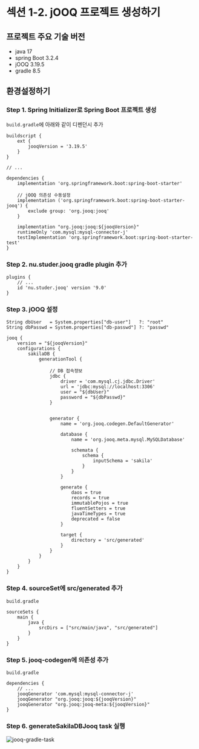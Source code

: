 # 섹션 1-2. jOOQ 프로젝트 생성하기

## 프로젝트 주요 기술 버전
- java 17
- spring Boot 3.2.4
- jOOQ 3.19.5 
- gradle 8.5

## 환경설정하기
### Step 1. Spring Initializer로 Spring Boot 프로젝트 생성

```build.gradle```에 아래와 같이 디펜던시 추가

```
buildscript {
	ext {
		jooqVersion = '3.19.5'
	}
}

// ... 

dependencies {
    implementation 'org.springframework.boot:spring-boot-starter'
    
    // jOOQ 의존성 수동설정
    implementation ('org.springframework.boot:spring-boot-starter-jooq') {
        exclude group: 'org.jooq:jooq'
    }
    
    implementation "org.jooq:jooq:${jooqVersion}"
    runtimeOnly 'com.mysql:mysql-connector-j'
    testImplementation 'org.springframework.boot:spring-boot-starter-test'
}
```

### Step 2. nu.studer.jooq gradle plugin 추가

```
plugins {
    // ...
	id 'nu.studer.jooq' version '9.0'
}
```

### Step 3. jOOQ 설정

```
String dbUser   = System.properties["db-user"]   ?: "root"
String dbPasswd = System.properties["db-passwd"] ?: "passwd"

jooq {
	version = "${jooqVersion}"
	configurations {
		sakilaDB {
			generationTool {
			    
			    // DB 접속정보
				jdbc {
					driver = 'com.mysql.cj.jdbc.Driver'
					url = 'jdbc:mysql://localhost:3306'
					user = "${dbUser}"
					password = "${dbPasswd}"
				}
				
				
				generator {
					name = 'org.jooq.codegen.DefaultGenerator'

					database {
						name = 'org.jooq.meta.mysql.MySQLDatabase'

						schemata {
							schema {
								inputSchema = 'sakila'
							}
						}
					}
					
					generate {
						daos = true
						records = true
						immutablePojos = true
						fluentSetters = true
						javaTimeTypes = true
						deprecated = false
					}

					target {
						directory = 'src/generated'
					}
				}
			}
		}
	}
}
```

### Step 4. sourceSet에 src/generated 추가
```build.gradle```
```
sourceSets {
	main {
		java {
			srcDirs = ["src/main/java", "src/generated"]
		}
	}
}
```

### Step 5. jooq-codegen에 의존성 추가

```build.gradle```
```
dependencies {
    // ...
    jooqGenerator 'com.mysql:mysql-connector-j'
	jooqGenerator "org.jooq:jooq:${jooqVersion}"
	jooqGenerator "org.jooq:jooq-meta:${jooqVersion}"
}
```

### Step 6. generateSakilaDBJooq task 실행
![jooq-gradle-task](./readme_asset/jooq-gradle-task.png)